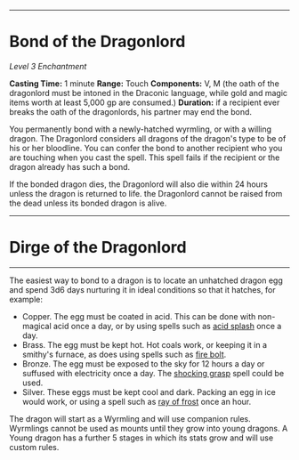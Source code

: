 
---
# Bond of the Dragonlord
*Level 3 Enchantment*

**Casting Time:** 1 minute
**Range:** Touch
**Components:** V, M (the oath of the dragonlord must be intoned in the Draconic language, while gold and magic items worth at least 5,000 gp are consumed.)
**Duration:** if a recipient ever breaks the oath of the dragonlords, his partner may end the bond.

You permanently bond with a newly-hatched wyrmling, or with a willing dragon. 
The Dragonlord considers all dragons of the dragon's type to be of his or her bloodline.
You can confer the bond to another recipient who you are touching when you cast the spell.
This spell fails if the recipient or the dragon already has such a bond.

If the bonded dragon dies, the Dragonlord will also die within 24 hours unless the dragon is returned to life. the Dragonlord cannot be raised from the dead unless its bonded dragon is alive.

---
# Dirge of the Dragonlord


---

The easiest way to bond to a dragon is to locate an unhatched dragon egg and spend 3d6 days nurturing it in ideal conditions so that it hatches, for example:
- Copper. The egg must be coated in acid. This can be done with non-magical acid once a day, or by using spells such as [acid splash](http://localhost:5000/spells.html#acid%20splash_phb) once a day.
- Brass. The egg must be kept hot. Hot coals work, or keeping it in a smithy's furnace, as does using spells such as [fire bolt](http://localhost:5000/spells.html#fire%20bolt_phb).
- Bronze. The egg must be exposed to the sky for 12 hours a day or suffused with electricity once a day. The [shocking grasp](http://localhost:5000/spells.html#shocking%20grasp_phb) spell could be used.
- Silver. These eggs must be kept cool and dark. Packing an egg in ice would work, or using a spell such as [ray of frost](http://localhost:5000/spells.html#ray%20of%20frost_phb) once an hour.

The dragon will start as a Wyrmling and will use companion rules.
Wyrmlings cannot be used as mounts until they grow into young dragons. 
A Young dragon has a further 5 stages in which its stats grow and will use custom rules.





